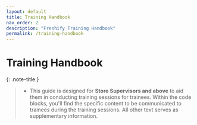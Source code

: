 ```yaml
---
layout: default
title: Training Handbook
nav_order: 2
description: "Freshify Training Handbook"
permalink: /training-handbook
---
```


# Training Handbook

{: .note-title }
> * This guide is designed for **Store Supervisors and above** to aid them in conducting training sessions for trainees.
> Within the code blocks, you'll find the specific content to be communicated to trainees during the training sessions.
> All other text serves as supplementary information.
